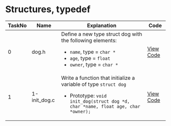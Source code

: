 <h1> Structures, typedef </h1>

| TaskNo | Name | Explanation | Code |
|-------|-------|------------|-------|
| 0 | dog.h | Define a new type struct dog with the following elements:<ul><li>`name`, type = `char *`</li><li>`age`, type = `float`</li><li>`owner`, type = `char *`</li></ul> | <a href = "https://github.com/Gtindi/alx-low_level_programming/blob/main/0x0E-structures_typedef/dog.h"> View Code </a> |
| 1 | 1-init_dog.c | Write a function that initialize a variable of type `struct dog`<ul><li> Prototype: `void init_dog(struct dog *d, char *name, float age, char *owner);`</li></ul> | <a href = "#"> View Code </a> |

